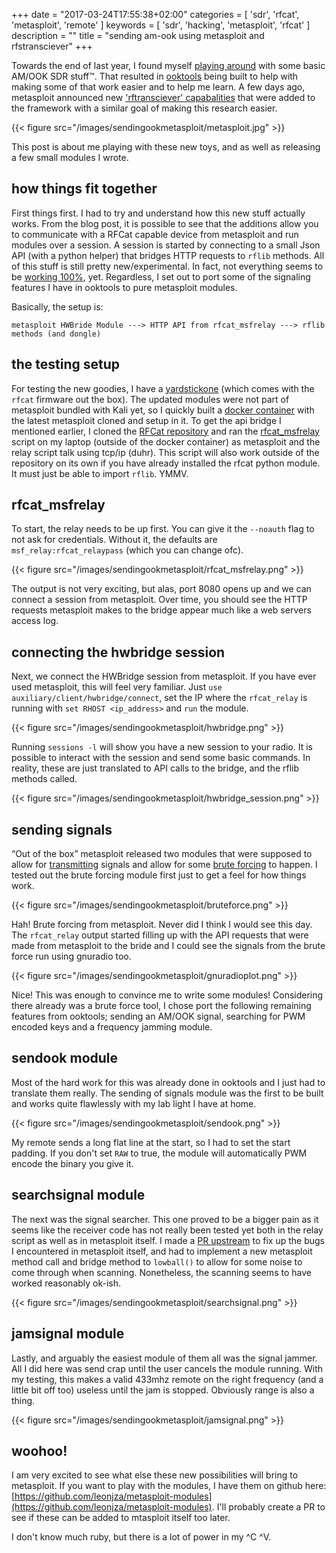 +++
date = "2017-03-24T17:55:38+02:00"
categories = [
    'sdr', 'rfcat', 'metasploit', 'remote'
]
keywords = [
    'sdr', 'hacking', 'metasploit', 'rfcat'
]
description = ""
title = "sending am-ook using metasploit and rfstransciever"
+++

Towards the end of last year, I found myself [playing around](https://leonjza.github.io/blog/2016/10/02/reverse-engineering-static-key-remotes-with-gnuradio-and-rfcat/) with some basic AM/OOK SDR stuff™. That resulted in [ooktools](https://github.com/leonjza/ooktools) being built to help with making some of that work easier and to help me learn. A few days ago, metasploit announced new ['rftransciever' capabalities](https://community.rapid7.com/community/metasploit/blog/2017/03/21/metasploits-rf-transceiver-capabilities) that were added to the framework with a similar goal of making this research easier.

{{< figure src="/images/sendingookmetasploit/metasploit.jpg" >}}

This post is about me playing with these new toys, and as well as releasing a few small modules I wrote.
<!--more-->

## how things fit together
First things first. I had to try and understand how this new stuff actually works. From the blog post, it is possible to see that the additions allow you to communicate with a RFCat capable device from metasploit and run modules over a session. A session is started by connecting to a small Json API (with a python helper) that bridges HTTP requests to `rflib` methods. All of this stuff is still pretty new/experimental. In fact, not everything seems to be [working 100%](https://github.com/rapid7/metasploit-framework/pull/8143), yet. Regardless, I set out to port some of the signaling features I have in ooktools to pure metasploit modules.

Basically, the setup is:

```
metasploit HWBride Module ---> HTTP API from rfcat_msfrelay ---> rflib methods (and dongle)
```

## the testing setup
For testing the new goodies, I have a [yardstickone](https://greatscottgadgets.com/yardstickone/) (which comes with the `rfcat` firmware out the box). The updated modules were not part of metasploit bundled with Kali yet, so I quickly built a [docker container](https://github.com/leonjza/dockerfiles/tree/master/metasploit) with the latest metasploit cloned and setup in it. To get the api bridge I mentioned earlier, I cloned the [RFCat repository](https://bitbucket.org/atlas0fd00m/rfcat) and ran the [rfcat_msfrelay](https://bitbucket.org/atlas0fd00m/rfcat/src/d96f232f6b262d6a281a32109c33ef072c20e929/rfcat_msfrelay?at=default&fileviewer=file-view-default) script on my laptop (outside of the docker container) as metasploit and the relay script talk using tcp/ip (duhr). This script will also work outside of the repository on its own if you have already installed the rfcat python module. It must just be able to import `rflib`. YMMV.

## rfcat_msfrelay
To start, the relay needs to be up first. You can give it the `--noauth` flag to not ask for credentials. Without it, the defaults are `msf_relay:rfcat_relaypass` (which you can change ofc).

{{< figure src="/images/sendingookmetasploit/rfcat_msfrelay.png" >}}

The output is not very exciting, but alas, port 8080 opens up and we can connect a session from metasploit. Over time, you should see the HTTP requests metasploit makes to the bridge appear much like a web servers access log.

## connecting the hwbridge session
Next, we connect the HWBridge session from metasploit. If you have ever used metasploit, this will feel very familiar. Just `use auxiliary/client/hwbridge/connect`, set the IP where the `rfcat_relay` is running with `set RHOST <ip_address>` and `run` the module.

{{< figure src="/images/sendingookmetasploit/hwbridge.png" >}}

Running `sessions -l` will show you have a new session to your radio. It is possible to interact with the session and send some basic commands. In reality, these are just translated to API calls to the bridge, and the rflib methods called.

{{< figure src="/images/sendingookmetasploit/hwbridge_session.png" >}}

## sending signals
“Out of the box” metasploit released two modules that were supposed to allow for [transmitting](https://github.com/rapid7/metasploit-framework/blob/master/modules/post/hardware/rftransceiver/transmitter.rb) signals and allow for some [brute forcing](https://github.com/rapid7/metasploit-framework/blob/master/modules/post/hardware/rftransceiver/rfpwnon.rb) to happen. I tested out the brute forcing module first just to get a feel for how things work.

{{< figure src="/images/sendingookmetasploit/bruteforce.png" >}}

Hah! Brute forcing from metasploit. Never did I think I would see this day. The `rfcat_relay` output started filling up with the API requests that were made from metasploit to the bride and I could see the signals from the brute force run using gnuradio too.

{{< figure src="/images/sendingookmetasploit/gnuradioplot.png" >}}

Nice! This was enough to convince me to write some modules! Considering there already was a brute force tool, I chose port the following remaining features from ooktools; sending an AM/OOK signal, searching for PWM encoded keys and a frequency jamming module.

## sendook module
Most of the hard work for this was already done in ooktools and I just had to translate them really. The sending of signals module was the first to be built and works quite flawlessly with my lab light I have at home.

{{< figure src="/images/sendingookmetasploit/sendook.png" >}}

My remote sends a long flat line at the start, so I had to set the start padding. If you don't set `RAW` to true, the module will automatically PWM encode the binary you give it.

## searchsignal module
The next was the signal searcher. This one proved to be a bigger pain as it seems like the receiver code has not really been tested yet both in the relay script as well as in metasploit itself. I made a [PR upstream](https://github.com/rapid7/metasploit-framework/pull/8143) to fix up the bugs I encountered in metasploit itself, and had to implement a new metasploit method call and bridge method to `lowball()` to allow for some noise to come through when scanning. Nonetheless, the scanning seems to have worked reasonably ok-ish.

{{< figure src="/images/sendingookmetasploit/searchsignal.png" >}}

## jamsignal module
Lastly, and arguably the easiest module of them all was the signal jammer. All I did here was send crap until the user cancels the module running. With my testing, this makes a valid 433mhz remote on the right frequency (and a little bit off too) useless until the jam is stopped. Obviously range is also a thing.

{{< figure src="/images/sendingookmetasploit/jamsignal.png" >}}

## woohoo!
I am very excited to see what else these new possibilities will bring to metasploit. If you want to play with the modules, I have them on github here: [https://github.com/leonjza/metasploit-modules](https://github.com/leonjza/metasploit-modules). I'll probably create a PR to see if these can be added to mtasploit itself too later.

I don't know much ruby, but there is a lot of power in my ^C ^V.
